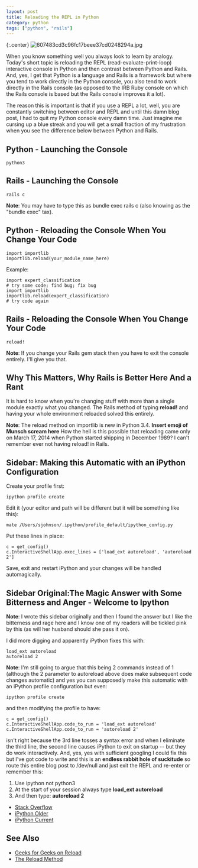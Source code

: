 ```yaml
---
layout: post
title: Reloading the REPL in Python
category: python
tags: ["python", "rails"]
---
```

{:.center}
![607483cd3c96fc17beee37cd0248294a.jpg](/blog/assets/607483cd3c96fc17beee37cd0248294a.jpg)

When you know something well you always look to learn by analogy.  Today's short topic is reloading the REPL (read-evaluate-print-loop) interactive console in Python and then contrast between Python and Rails.  And, yes, I get that Python is a language and Rails is a framework but where you tend to work directly in the Python console, you also tend to work directly in the Rails console (as opposed to the IRB Ruby console on which the Rails console is based but the Rails console improves it a lot).

The reason this is important is that if you use a REPL a lot, well, you are constantly switching between editor and REPL and until this damn blog post, I had to quit my Python console every damn time.  Just imagine me cursing up a blue streak and you will get a small fraction of my frustration when you see the difference below between Python and Rails.

## Python - Launching the Console

    python3

## Rails - Launching the Console

    rails c    

**Note**: You may have to type this as bundle exec rails c (also knowing as the "bundle exec" tax).

## Python - Reloading the Console When You Change Your Code

    import importlib
    importlib.reload(your_module_name_here)

Example:

    import expert_classification
    # try some code; find bug; fix bug
    import importlib
    importlib.reload(expert_classification)
    # try code again

## Rails - Reloading the Console When You Change Your Code

    reload!    

**Note**: If you change your Rails gem stack then you have to exit the console entirely.  I'll give you that.

## Why This Matters, Why Rails is Better Here And a Rant

It is hard to know when you're changing stuff with more than a single module exactly what you changed.  The Rails method of typing **reload!** and having your whole environment reloaded solved this entirely.

**Note**: The reload method on importlib is new in Python 3.4.  **Insert emoji of Munsch scream here** How the hell is this possible that reloading came only on March 17, 2014 when Python started shipping in December 1989?  I can't remember ever not having reload! in Rails.

## Sidebar: Making this Automatic with an iPython Configuration

Create your profile first:

    ipython profile create

Edit it (your editor and path will be different but it will be something like this):

    mate /Users/sjohnson/.ipython/profile_default/ipython_config.py

Put these lines in place:

    c = get_config()
    c.InteractiveShellApp.exec_lines = ['load_ext autoreload', 'autoreload 2']

Save, exit and restart iPython and your changes will be handled automagically.

## Sidebar Original:The Magic Answer with Some Bitterness and Anger - Welcome to Ipython

**Note**: I wrote this sidebar originally and then I found the answer but I like the bitterness and rage here and I know one of my readers will be tickled pink by this (as will her husband should she pass it on).

I did more digging and apparently iPython fixes this with:

    load_ext autoreload
    autoreload 2

**Note**: I'm still going to argue that this being 2 commands instead of 1 (although the 2 parameter to autoreload above does make subsequent code changes automatic) and yes you can supposedly make this automatic with an iPython profile configuration but even:

    ipython profile create

and then modifying the profile to have:

    c = get_config()
    c.InteractiveShellApp.code_to_run = 'load_ext autoreload'
    c.InteractiveShellApp.code_to_run = 'autoreload 2'

isn't right because the 3rd line tosses a syntax error and when I eliminate the third line, the second line causes iPython to exit on startup -- but they do work interactively.  And, yes, yes with sufficient googling I could fix this but I've got code to write and this is an **endless rabbit hole of suckitude** so route this entire blog post to /dev/null and just exit the REPL and re-enter or remember this:

1.  Use ipython not python3
2.  At the start of your session always type **load_ext autoreload**
3. And then type: **autoreload 2**

* [Stack Overflow](https://stackoverflow.com/questions/2534480/proper-way-to-reload-a-python-module-from-the-console)
* [iPython Older](https://ipython.org/ipython-doc/3/config/extensions/autoreload.html)
* [iPython Current](https://ipython.readthedocs.io/en/stable/config/extensions/autoreload.html)

## See Also

* [Geeks for Geeks on Reload](https://www.geeksforgeeks.org/reloading-modules-python/)
* [The Reload Method](https://docs.python.org/3/library/importlib.html#importlib.reload)